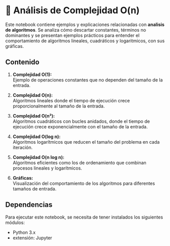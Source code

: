 # 📑 Análisis de Complejidad O(n)

Este notebook contiene ejemplos y explicaciones relacionadas con **analisis de algoritmos**. Se analiza cómo descartar constantes, términos no dominantes y se presentan ejemplos prácticos para entender el comportamiento de algoritmos lineales, cuadráticos y logaritmicos, con sus gráficas.

## Contenido

1. **Complejidad O(1):**  
   Ejemplo de operaciones constantes que no dependen del tamaño de la entrada.

2. **Complejidad O(n):**  
   Algoritmos lineales donde el tiempo de ejecución crece proporcionalmente al tamaño de la entrada.

3. **Complejidad O(n²):**  
   Algoritmos cuadráticos con bucles anidados, donde el tiempo de ejecución crece exponencialmente con el tamaño de la entrada.

4. **Complejidad O(log n):**  
   Algoritmos logarítmicos que reducen el tamaño del problema en cada iteración.

5. **Complejidad O(n log n):**  
   Algoritmos eficientes como los de ordenamiento que combinan procesos lineales y logarítmicos.

6. **Gráficas:**  
   Visualización del comportamiento de los algoritmos para diferentes tamaños de entrada.

## Dependencias

Para ejecutar este notebook, se necesita de tener instalados los siguientes módulos:

- Python 3.x
- extensión: Jupyter
